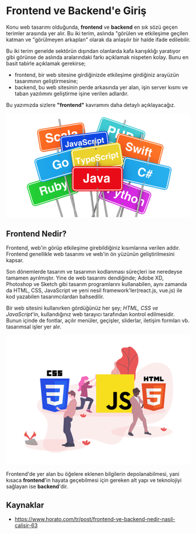 # Frontend ve Backend'e Giriş

Konu web tasarımı olduğunda, **frontend** ve **backend** en sık sözü geçen terimler arasında yer alır. Bu iki terim, aslında "görülen ve etkileşime geçilen katman ve "görülmeyen arkaplan" olarak da anlaşılır bir halde ifade edilebilir.

Bu iki terim genelde sektörün dışından olanlarda kafa karışıklığı yaratıyor gibi görünse de aslında aralarındaki farkı açıklamak nispeten kolay. Bunu en basit tabirle açıklamak gerekirse; 

* frontend, bir web sitesine girdiğinizde etkileşime girdiğiniz arayüzün tasarımının geliştirmesine; 
* backend, bu web sitesinin perde arkasında yer alan, işin server kısmı ve taban yazılımını geliştirme işine verilen adlardır. 

Bu yazımızda sizlere **"frontend"** kavramını daha detaylı açıklayacağız.

![frontend1](https://raw.githubusercontent.com/Kodluyoruz/taskforce/main/basics-for-everyone/frontend-nedir/figures/frontend1.png)



## Frontend Nedir?

Frontend, web'in görüp etkileşime girebildiğiniz kısımlarına verilen addır. Frontend genellikle web tasarımı ve web'in ön yüzünün geliştirilmesini kapsar.

Son dönemlerde tasarım ve tasarımın kodlanması süreçleri ise neredeyse tamamen ayrılmıştır. Yine de web tasarımı dendiğinde; Adobe XD, Photoshop ve Sketch gibi tasarım programlarını kullanabilen, aynı zamanda da HTML, CSS, JavaScript ve yeni nesil framework'ler(react.js, vue.js) ile kod yazabilen tasarımcılardan bahsedilir. 

Bir web sitesini kullanırken gördüğünüz her şey; *HTML, CSS ve JavaScript*'in, kullandığınız web tarayıcı tarafından kontrol edilmesidir. Bunun içinde de fontlar, açılır menüler, geçişler, sliderlar, iletişim formları vb. tasarımsal işler yer alır.

![frontend2](https://raw.githubusercontent.com/Kodluyoruz/taskforce/main/basics-for-everyone/frontend-nedir/figures/frontend2.png)

Frontend'de yer alan bu öğelere eklenen bilgilerin depolanabilmesi, yani kısaca **frontend**'in hayata geçebilmesi için gereken alt yapı ve teknolojiyi sağlayan ise **backend**'dir.

## Kaynaklar

* https://www.horato.com/tr/post/frontend-ve-backend-nedir-nasil-calisir-63